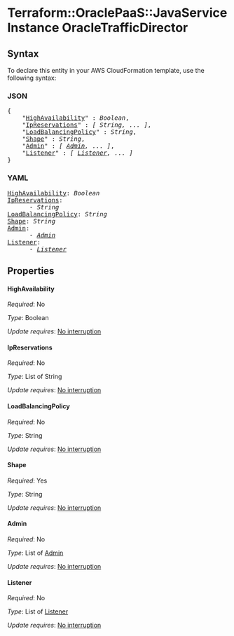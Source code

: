 # Terraform::OraclePaaS::JavaServiceInstance OracleTrafficDirector

## Syntax

To declare this entity in your AWS CloudFormation template, use the following syntax:

### JSON

<pre>
{
    "<a href="#highavailability" title="HighAvailability">HighAvailability</a>" : <i>Boolean</i>,
    "<a href="#ipreservations" title="IpReservations">IpReservations</a>" : <i>[ String, ... ]</i>,
    "<a href="#loadbalancingpolicy" title="LoadBalancingPolicy">LoadBalancingPolicy</a>" : <i>String</i>,
    "<a href="#shape" title="Shape">Shape</a>" : <i>String</i>,
    "<a href="#admin" title="Admin">Admin</a>" : <i>[ <a href="oracletrafficdirector-admin.md">Admin</a>, ... ]</i>,
    "<a href="#listener" title="Listener">Listener</a>" : <i>[ <a href="oracletrafficdirector-listener.md">Listener</a>, ... ]</i>
}
</pre>

### YAML

<pre>
<a href="#highavailability" title="HighAvailability">HighAvailability</a>: <i>Boolean</i>
<a href="#ipreservations" title="IpReservations">IpReservations</a>: <i>
      - String</i>
<a href="#loadbalancingpolicy" title="LoadBalancingPolicy">LoadBalancingPolicy</a>: <i>String</i>
<a href="#shape" title="Shape">Shape</a>: <i>String</i>
<a href="#admin" title="Admin">Admin</a>: <i>
      - <a href="oracletrafficdirector-admin.md">Admin</a></i>
<a href="#listener" title="Listener">Listener</a>: <i>
      - <a href="oracletrafficdirector-listener.md">Listener</a></i>
</pre>

## Properties

#### HighAvailability

_Required_: No

_Type_: Boolean

_Update requires_: [No interruption](https://docs.aws.amazon.com/AWSCloudFormation/latest/UserGuide/using-cfn-updating-stacks-update-behaviors.html#update-no-interrupt)

#### IpReservations

_Required_: No

_Type_: List of String

_Update requires_: [No interruption](https://docs.aws.amazon.com/AWSCloudFormation/latest/UserGuide/using-cfn-updating-stacks-update-behaviors.html#update-no-interrupt)

#### LoadBalancingPolicy

_Required_: No

_Type_: String

_Update requires_: [No interruption](https://docs.aws.amazon.com/AWSCloudFormation/latest/UserGuide/using-cfn-updating-stacks-update-behaviors.html#update-no-interrupt)

#### Shape

_Required_: Yes

_Type_: String

_Update requires_: [No interruption](https://docs.aws.amazon.com/AWSCloudFormation/latest/UserGuide/using-cfn-updating-stacks-update-behaviors.html#update-no-interrupt)

#### Admin

_Required_: No

_Type_: List of <a href="oracletrafficdirector-admin.md">Admin</a>

_Update requires_: [No interruption](https://docs.aws.amazon.com/AWSCloudFormation/latest/UserGuide/using-cfn-updating-stacks-update-behaviors.html#update-no-interrupt)

#### Listener

_Required_: No

_Type_: List of <a href="oracletrafficdirector-listener.md">Listener</a>

_Update requires_: [No interruption](https://docs.aws.amazon.com/AWSCloudFormation/latest/UserGuide/using-cfn-updating-stacks-update-behaviors.html#update-no-interrupt)

